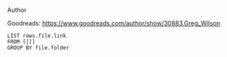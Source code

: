 Author

Goodreads: https://www.goodreads.com/author/show/30883.Greg_Wilson

```dataview
LIST rows.file.link
FROM [[]]
GROUP BY file.folder
```
